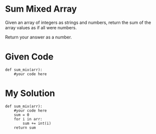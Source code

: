 # Sum Mixed Array

Given an array of integers as strings and numbers, return the sum of the array values as if all were numbers.

Return your answer as a number.

# Given Code

```{python}
def sum_mix(arr):
    #your code here
```

# My Solution

```{python}
def sum_mix(arr):
    #your code here
    sum = 0
    for i in arr:
        sum += int(i)
    return sum
```

